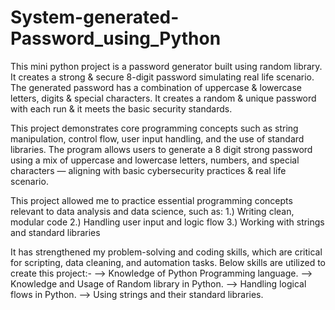 # System-generated-Password_using_Python
This mini python project is a password generator built using random library. It creates a strong &amp; secure 8-digit password simulating real life scenario. The generated password has a combination of uppercase &amp; lowercase letters, digits &amp; special characters. It creates a random &amp; unique password with each run &amp; it meets the basic security standards.

This project demonstrates core programming concepts such as string manipulation, control flow, user input handling, and the use of standard libraries. The program allows users to generate a 8 digit strong password using a mix of uppercase and lowercase letters, numbers, and special characters — aligning with basic cybersecurity practices & real life scenario.

This project allowed me to practice essential programming concepts relevant to data analysis and data science, such as:
1.) Writing clean, modular code
2.) Handling user input and logic flow
3.) Working with strings and standard libraries

It has strengthened my problem-solving and coding skills, which are critical for scripting, data cleaning, and automation tasks.
Below skills are utilized to create this project:-
--> Knowledge of Python Programming language.
--> Knowledge and Usage of Random library in Python.
--> Handling logical flows in Python.
--> Using strings and their standard libraries.
